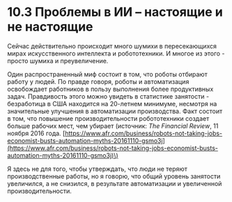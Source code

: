 # 10.3 Проблемы в ИИ – настоящие и не настоящие

Сейчас действительно происходит много шумихи в пересекающихся мирах искусственного интеллекта и робототехники. И многое из этого - просто шумиха и преувеличение.

Один распространенный миф состоит в том, что роботы отбирают работу у людей. По правде говоря, роботы и автоматизация освобождает работников в пользу выполнения более продуктивных задач. Правдивость этого можно увидеть в статистике занятости - безработица в США находится на 20-летнем минимуме, несмотря на значительные улучшения в автоматизации производства. Факт состоит в том, что повышение производительности робототехники создает больше рабочих мест, чем убирает \(источник: _The Financial Review_, 11 ноября 2016 года. [https://www.afr.com/business/robots-not-taking-jobs-economist-busts-automation-myths-20161110-gsmo3j](https://www.afr.com/business/robots-not-taking-jobs-economist-busts-automation-myths-20161110-gsmo3j)\)

Я здесь не для того, чтобы утверждать, что люди не теряют производственные работы, но я говорю, что общий уровень занятости увеличился, а не снизился, в результате автоматизации и увеличенной производительности.

